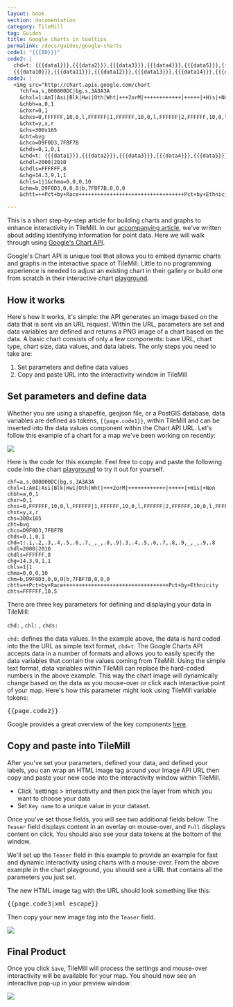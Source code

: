 ```yaml
---
layout: book
section: documentation
category: TileMill
tag: Guides
title: Google charts in tooltips
permalink: /docs/guides/google-charts
code1: "{{{ID}}}"
code2: |
  chd=t: {{{data1}}},{{{data2}}},{{{data3}}},{{{data4}}},{{{data5}}},{{{data6}}},{{{data7}}},_,_,{{{data8}}},{{{data9}}}|
  {{{data10}}},{{{data11}}},{{{data12}}},{{{data13}}},{{{data14}}},{{{data15}}},{{{data16}}},_,_,{{{data17}}},{{{data18}}}
code3: |
  <img src="http://chart.apis.google.com/chart
    ?chf=a,s,000000DC|bg,s,3A3A3A
    &chxl=1:AmI|Asi|Blk|Hwi|Oth|Wht|+++2orM|++++++++++++|+++++|+His|+Non
    &chbh=a,0,1
    &chxr=0,1
    &chxs=0,FFFFFF,10,0,l,FFFFFF|1,FFFFFF,10,0,l,FFFFFF|2,FFFFFF,10,0,l,FFFFFF
    &chxt=y,x,r
    &chs=300x165
    &cht=bvg
    &chco=D9F0D3,7FBF7B
    &chds=0,1,0,1
    &chd=t: {{{data1}}},{{{data2}}},{{{data3}}},{{{data4}}},{{{data5}}},{{{data6}}},{{{data7}}},_,_,{{{data8}}},{{{data9}}}|{{{data10}}},{{{data11}}},{{{data12}}},{{{data13}}},{{{data14}}},{{{data15}}},{{{data16}}},_,_,{{{data17}}},{{{data18}}}
    &chdl=2000|2010
    &chdls=FFFFFF,8
    &chg=14.3,9,1,1
    &chls=1|1&chma=0,0,0,10
    &chm=b,D9F0D3,0,0,0|b,7FBF7B,0,0,0
    &chtt=++Pct+by+Race++++++++++++++++++++++++++++++++++Pct+by+Ethnicity&chts=FFFFFF,10.5" width="300" height="165" alt="Pct Race/Ethnicity" />

---
```


This is a short step-by-step article for building charts and graphs to enhance interactivity in TileMill. In our [accompanying article](http://support.mapbox.com/kb/tilemill/converting-addresses-in-spreadsheets-to-custom-maps-in-tilemill), we've written about adding identifying information for point data. Here we will walk through using [Google's Chart API](http://code.google.com/apis/chart/image/).

Google's Chart API is unique tool that allows you to embed dynamic charts and graphs in the interactive space of TileMill. Little to no programming experience is needed to adjust an existing chart in their gallery or build one from scratch in their interactive chart [playground](http://code.google.com/apis/chart/image/docs/chart_playground.html).

## How it works

Here's how it works, it's simple: the API generates an image based on the data that is sent via an URL request.  Within the URL, parameters are set and data variables are defined and returns a PNG image of a chart based on the data. A basic chart consists of only a few components: base URL, chart type, chart size, data values, and data labels. The only steps you need to take are:

1. Set parameters and define data values
2. Copy and paste URL into the interactivity window in TileMill

## Set parameters and define data

Whether you are using a shapefile, geojson file, or a PostGIS database, data variables are defined as tokens, `{{page.code1}}`, within TileMill and can be inserted into the data values component within the Chart API URL.  Let's follow this example of a chart for a map we've been working on recently:

![](/tilemill/assets/pages/googlecharts1.png)

Here is the code for this example.  Feel free to copy and paste the following code into the chart [playground](http://code.google.com/apis/chart/image/docs/chart_playground.html) to try it out for yourself.

    chf=a,s,000000DC|bg,s,3A3A3A
    chxl=1:AmI|Asi|Blk|Hwi|Oth|Wht|+++2orM|++++++++++++|+++++|+His|+Non
    chbh=a,0,1
    chxr=0,1
    chxs=0,FFFFFF,10,0,l,FFFFFF|1,FFFFFF,10,0,l,FFFFFF|2,FFFFFF,10,0,l,FFFFFF
    chxt=y,x,r
    chs=300x165
    cht=bvg
    chco=D9F0D3,7FBF7B
    chds=0,1,0,1
    chd=t:.1,.2,.3,.4,.5,.6,.7,_,_,.8,.9|.3,.4,.5,.6,.7,.8,.9,_,_,.9,.8
    chdl=2000|2010
    chdls=FFFFFF,8
    chg=14.3,9,1,1
    chls=1|1
    chma=0,0,0,10
    chm=b,D9F0D3,0,0,0|b,7FBF7B,0,0,0
    chtt=++Pct+by+Race++++++++++++++++++++++++++++++++++Pct+by+Ethnicity
    chts=FFFFFF,10.5

There are three key parameters for defining and displaying your data in TileMill:

`chd:` , `chl:` , `chds:`

`chd:` defines the data values. In the example above, the data is hard coded into the the URL as simple text format, `chd=t`. The Google Charts API accepts data in a number of formats and allows you to easily specify the data variables that contain the values coming from TileMill. Using the simple text format, data variables within TileMill can replace the hard-coded numbers in the above example. This way the chart image will dynamically change based on the data as you mouse-over or click each interactive point of your map. Here's how this parameter might look using TileMill variable tokens:

<pre>{{page.code2}}</pre>

Google provides a great overview of the key components [here](http://code.google.com/apis/chart/image/docs/making_charts.html#chart_elements).

## Copy and paste into TileMill

After you've set your parameters, defined your data, and defined your labels, you can wrap an HTML image tag around your Image API URL then copy and paste your new code into the interactivity window within TileMill.

* Click 'settings > interactivity and then pick the layer from which you want to choose your data
* Set `Key name` to a unique value in your dataset.

Once you've set those fields, you will see two additional fields below.  The `Teaser` field displays content in an overlay on mouse-over, and `Full` displays content on click.  You should also see your data tokens at the bottom of the window.

We'll set up the `Teaser` field in this example to provide an example for fast and dynamic interactivity using charts with a mouse-over.  From the above example in the chart playground, you should see a URL that contains all the parameters you just set.

The new HTML image tag with the URL should look something like this:

<pre>{{page.code3|xml_escape}}</pre>

Then copy your new image tag into the `Teaser` field.

![](/tilemill/assets/pages/googlecharts2.png)


## Final Product

Once you click `Save`, TileMill will process the settings and mouse-over interactivity will be available for your map. You should now see an interactive pop-up in your preview window.

![](/tilemill/assets/pages/googlecharts3.png)


